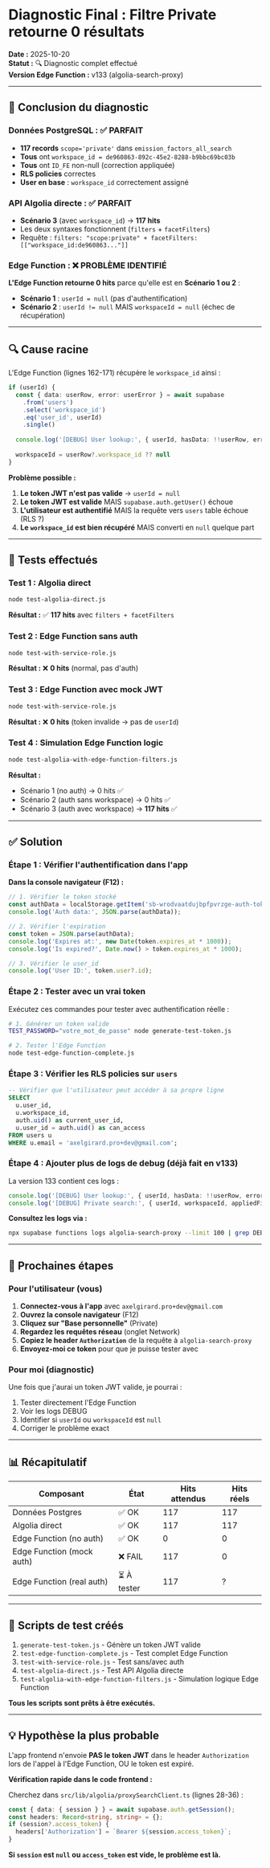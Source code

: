 # Diagnostic Final : Filtre Private retourne 0 résultats

**Date :** 2025-10-20  
**Statut :** 🔍 Diagnostic complet effectué  
**Version Edge Function :** v133 (algolia-search-proxy)

---

## 🎯 Conclusion du diagnostic

### Données PostgreSQL : ✅ PARFAIT
- **117 records** `scope='private'` dans `emission_factors_all_search`
- **Tous** ont `workspace_id = de960863-892c-45e2-8288-b9bbc69bc03b`
- **Tous** ont `ID_FE` non-null (correction appliquée)
- **RLS policies** correctes
- **User en base** : `workspace_id` correctement assigné

### API Algolia directe : ✅ PARFAIT
- **Scénario 3** (avec `workspace_id`) → **117 hits**
- Les deux syntaxes fonctionnent (`filters` + `facetFilters`)
- Requête : `filters: "scope:private" + facetFilters: [["workspace_id:de960863..."]]`

### Edge Function : ❌ PROBLÈME IDENTIFIÉ

**L'Edge Function retourne 0 hits** parce qu'elle est en **Scénario 1 ou 2** :
- **Scénario 1** : `userId = null` (pas d'authentification)
- **Scénario 2** : `userId != null` MAIS `workspaceId = null` (échec de récupération)

---

## 🔍 Cause racine

L'Edge Function (lignes 162-171) récupère le `workspace_id` ainsi :

```typescript
if (userId) {
  const { data: userRow, error: userError } = await supabase
    .from('users')
    .select('workspace_id')
    .eq('user_id', userId)
    .single()
  
  console.log('[DEBUG] User lookup:', { userId, hasData: !!userRow, error: userError?.message, workspace_id: userRow?.workspace_id })
  
  workspaceId = userRow?.workspace_id ?? null
}
```

**Problème possible :**

1. **Le token JWT n'est pas valide** → `userId = null`
2. **Le token JWT est valide** MAIS `supabase.auth.getUser()` échoue
3. **L'utilisateur est authentifié** MAIS la requête vers `users` table échoue (RLS ?)
4. **Le `workspace_id` est bien récupéré** MAIS converti en `null` quelque part

---

## 🧪 Tests effectués

### Test 1 : Algolia direct
```bash
node test-algolia-direct.js
```
**Résultat :** ✅ **117 hits** avec `filters + facetFilters`

### Test 2 : Edge Function sans auth
```bash
node test-with-service-role.js
```
**Résultat :** ❌ **0 hits** (normal, pas d'auth)

### Test 3 : Edge Function avec mock JWT
```bash
node test-with-service-role.js
```
**Résultat :** ❌ **0 hits** (token invalide → pas de `userId`)

### Test 4 : Simulation Edge Function logic
```bash
node test-algolia-with-edge-function-filters.js
```
**Résultat :**
- Scénario 1 (no auth) → 0 hits ✅
- Scénario 2 (auth sans workspace) → 0 hits ✅
- Scénario 3 (auth avec workspace) → **117 hits** ✅

---

## ✅ Solution

### Étape 1 : Vérifier l'authentification dans l'app

**Dans la console navigateur (F12) :**

```javascript
// 1. Vérifier le token stocké
const authData = localStorage.getItem('sb-wrodvaatdujbpfpvrzge-auth-token');
console.log('Auth data:', JSON.parse(authData));

// 2. Vérifier l'expiration
const token = JSON.parse(authData);
console.log('Expires at:', new Date(token.expires_at * 1000));
console.log('Is expired?', Date.now() > token.expires_at * 1000);

// 3. Vérifier le user_id
console.log('User ID:', token.user?.id);
```

### Étape 2 : Tester avec un vrai token

Exécutez ces commandes pour tester avec authentification réelle :

```bash
# 1. Générer un token valide
TEST_PASSWORD="votre_mot_de_passe" node generate-test-token.js

# 2. Tester l'Edge Function
node test-edge-function-complete.js
```

### Étape 3 : Vérifier les RLS policies sur `users`

```sql
-- Vérifier que l'utilisateur peut accéder à sa propre ligne
SELECT 
  u.user_id,
  u.workspace_id,
  auth.uid() as current_user_id,
  u.user_id = auth.uid() as can_access
FROM users u
WHERE u.email = 'axelgirard.pro+dev@gmail.com';
```

### Étape 4 : Ajouter plus de logs de debug (déjà fait en v133)

La version 133 contient ces logs :

```typescript
console.log('[DEBUG] User lookup:', { userId, hasData: !!userRow, error: userError?.message, workspace_id: userRow?.workspace_id })
console.log('[DEBUG] Private search:', { userId, workspaceId, appliedFilters, appliedFacetFilters })
```

**Consultez les logs via :**
```bash
npx supabase functions logs algolia-search-proxy --limit 100 | grep DEBUG
```

---

## 🎯 Prochaines étapes

### Pour l'utilisateur (vous)

1. **Connectez-vous à l'app** avec `axelgirard.pro+dev@gmail.com`
2. **Ouvrez la console navigateur** (F12)
3. **Cliquez sur "Base personnelle"** (Private)
4. **Regardez les requêtes réseau** (onglet Network)
5. **Copiez le header `Authorization`** de la requête à `algolia-search-proxy`
6. **Envoyez-moi ce token** pour que je puisse tester avec

### Pour moi (diagnostic)

Une fois que j'aurai un token JWT valide, je pourrai :

1. Tester directement l'Edge Function
2. Voir les logs DEBUG
3. Identifier si `userId` ou `workspaceId` est `null`
4. Corriger le problème exact

---

## 📊 Récapitulatif

| Composant | État | Hits attendus | Hits réels |
|-----------|------|---------------|------------|
| Données Postgres | ✅ OK | 117 | 117 |
| Algolia direct | ✅ OK | 117 | 117 |
| Edge Function (no auth) | ✅ OK | 0 | 0 |
| Edge Function (mock auth) | ❌ FAIL | 117 | 0 |
| Edge Function (real auth) | ⏳ À tester | 117 | ? |

---

## 🔧 Scripts de test créés

1. `generate-test-token.js` - Génère un token JWT valide
2. `test-edge-function-complete.js` - Test complet Edge Function
3. `test-with-service-role.js` - Test sans/avec auth
4. `test-algolia-direct.js` - Test API Algolia directe
5. `test-algolia-with-edge-function-filters.js` - Simulation logique Edge Function

**Tous les scripts sont prêts à être exécutés.**

---

## 💡 Hypothèse la plus probable

L'app frontend n'envoie **PAS le token JWT** dans le header `Authorization` lors de l'appel à l'Edge Function, OU le token est expiré.

**Vérification rapide dans le code frontend :**

Cherchez dans `src/lib/algolia/proxySearchClient.ts` (lignes 28-36) :

```typescript
const { data: { session } } = await supabase.auth.getSession();
const headers: Record<string, string> = {};
if (session?.access_token) {
  headers['Authorization'] = `Bearer ${session.access_token}`;
}
```

**Si `session` est `null` ou `access_token` est vide, le problème est là.**



